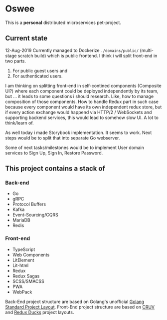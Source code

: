 # Oswee

This is a **personal** distributed microservices pet-project.

## Current state

12-Aug-2019
Currently managed to Dockerize `./domains/public/` (multi-stage scratch build) which is public frontend.
I think i will split front-end in two parts.

1) For public guest users and
2) For authenticated users.

I am thinking on splitting front-end in self-contined components (Composite UI?)
where each component could be deployed independently by its team, but ...
it leads to some questions i should research. Like, how to manage composition of those components.
How to handle Redux part in such case because every component would have its own independent redux store,
but if every action exchange would happend via HTTP/2 / WebSockets and supporting backend services,
this would lead to somehow slow UI.
A lot to think/learn of.

As well today i made Storybook implementation. It seems to work. Next steps would be to split that into separate
Go webserver.

Some of next tasks/milestones would be to implement User domain services to Sign Up, Sign In, Restore Password.

## This project contains a stack of

### Back-end

- Go
- gRPC
- Protocol Buffers
- Kafka
- Event-Sourcing/CQRS
- MariaDB
- Redis

### Front-end

- TypeScript
- Web Components
- LitElement
- Lit-html
- Redux
- Redux Sagas
- SCSS/SMACSS
- PWA
- WebPack

Back-End project structure are based on Golang's unofficial [Golang Standard Project Layout](https://github.com/golang-standards/project-layout).
Front-End project structure are based on [CRUV](https://frontarm.com/james-k-nelson/react-cruv/) and [Redux Ducks](https://github.com/erikras/ducks-modular-redux) project layouts.
